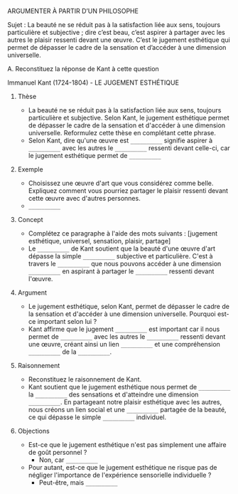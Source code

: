 ARGUMENTER À PARTIR D’UN PHILOSOPHE

Sujet : La beauté ne se réduit pas à la satisfaction liée aux sens, toujours particulière et subjective ; dire c’est beau, c’est aspirer à partager avec les autres le plaisir ressenti devant une œuvre. C’est le jugement esthétique qui permet de dépasser le cadre de la sensation et d’accéder à une dimension universelle.

A. Reconstituez la réponse de Kant à cette question

Immanuel Kant (1724-1804) - LE JUGEMENT ESTHÉTIQUE

1. Thèse
   - La beauté ne se réduit pas à la satisfaction liée aux sens, toujours particulière et subjective. Selon Kant, le jugement esthétique permet de dépasser le cadre de la sensation et d'accéder à une dimension universelle. Reformulez cette thèse en complétant cette phrase.
   - Selon Kant, dire qu'une œuvre est `__________` signifie aspirer à `__________` avec les autres le `__________` ressenti devant celle-ci, car le jugement esthétique permet de `__________`

2. Exemple
   - Choisissez une œuvre d'art que vous considérez comme belle. Expliquez comment vous pourriez partager le plaisir ressenti devant cette œuvre avec d'autres personnes.
   - `__________`

3. Concept
   - Complétez ce paragraphe à l'aide des mots suivants : [jugement esthétique, universel, sensation, plaisir, partage]
   - Le `__________` de Kant soutient que la beauté d'une œuvre d'art dépasse la simple `__________` subjective et particulière. C'est à travers le `__________` que nous pouvons accéder à une dimension `__________` en aspirant à partager le `__________` ressenti devant l'œuvre.

4. Argument
   - Le jugement esthétique, selon Kant, permet de dépasser le cadre de la sensation et d'accéder à une dimension universelle. Pourquoi est-ce important selon lui ?
   - Kant affirme que le jugement `__________` est important car il nous permet de `__________` avec les autres le `__________` ressenti devant une œuvre, créant ainsi un lien `__________` et une compréhension `__________` de la `__________`.

5. Raisonnement
   - Reconstituez le raisonnement de Kant.
   - Kant soutient que le jugement esthétique nous permet de `__________` la `__________` des sensations et d'atteindre une dimension `__________`. En partageant notre plaisir esthétique avec les autres, nous créons un lien social et une `__________` partagée de la beauté, ce qui dépasse le simple `__________` individuel.

6. Objections
   - Est-ce que le jugement esthétique n'est pas simplement une affaire de goût personnel ?
     - Non, car `__________`
   - Pour autant, est-ce que le jugement esthétique ne risque pas de négliger l'importance de l'expérience sensorielle individuelle ?
     - Peut-être, mais `__________`
